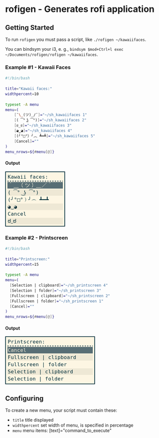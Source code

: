 # rofigen - Generates rofi application

## Getting Started

To run `rofigen` you must pass a script, like `./rofigen ~/kawaiifaces`.

You can bindsym your i3, e. g., `bindsym $mod+Ctrl+l exec ~/Documents/rofigen/rofigen ~/kawaiifaces`.

### Example #1 - Kawaii Faces

```bash
#!/bin/bash

title="Kawaii faces:"
widthpercent=10

typeset -A menu
menu=(
    [¯\_(ツ)_/¯]="~/sh_kawaiifaces 1"
    [( ͡° ͜ʖ ͡°)]="~/sh_kawaiifaces 2"
    [ಠ_ಠ]="~/sh_kawaiifaces 3"
    [◕‿◕]="~/sh_kawaiifaces 4"
    [(╯°□°）╯︵ ┻━┻]="~/sh_kawaiifaces 5"
    [Cancel]=""
)
menu_nrows=${#menu[@]}
```

#### Output

![Menu-kawaii](images/example1-1.png)

### Example #2 - Printscreen

```bash
#!/bin/bash

title="Printscreen:"
widthpercent=15

typeset -A menu
menu=(
  [Selection | clipboard]="~/sh_printscreen 4"
  [Selection | folder]="~/sh_printscreen 3"
  [Fullscreen | clipboard]="~/sh_printscreen 2"
  [Fullscreen | folder]="~/sh_printscreen 1"
  [Cancel]=""
)
menu_nrows=${#menu[@]}
```

#### Output

![Menu-print](images/example2-1.png)

## Configuring

To create a new menu, your script must contain these:

- `title` title displayed
- `widthpercent` set width of menu, is specified in percentage
- `menu` menu items: [text]="command_to_execute"
